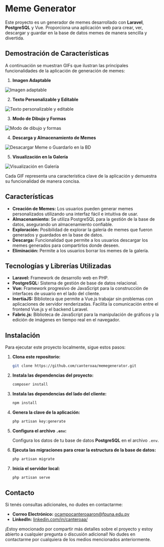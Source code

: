 # Meme Generator

Este proyecto es un generador de memes desarrollado con **Laravel**, **PostgreSQL** y Vue. Proporciona una aplicación web para crear, ver, descargar y guardar en la base de datos memes de manera sencilla y divertida.

## Demostración de Características

A continuación se muestran GIFs que ilustran las principales funcionalidades de la aplicación de generación de memes:

1. **Imagen Adaptable**

![Imagen adaptable](https://github.com/canteroaa/gestionproyectos/assets/111013326/ac5013f8-90ce-4ce2-b6fe-35aeaf72169a)

2. **Texto Personalizable y Editable**

![Texto personalizable y editable](https://github.com/canteroaa/gestionproyectos/assets/111013326/5ade5fa0-7547-4a91-80fb-8d92d968884e)

3. **Modo de Dibujo y Formas**

![Modo de dibujo y formas](https://github.com/canteroaa/gestionproyectos/assets/111013326/ca13c74b-8b7b-4850-892f-e33c79a6b555)

4. **Descarga y Almacenamiento de Memes**

![Desacargar Meme o Guardarlo en la BD](https://github.com/canteroaa/gestionproyectos/assets/111013326/9d33833b-dcb3-4379-9bcf-1e8f2cdd3541)


5. **Visualización en la Galería**

![Visualización en Galería](https://github.com/canteroaa/gestionproyectos/assets/111013326/d4d7390c-1e55-482e-83bc-f4ae5e12b97a)

Cada GIF representa una característica clave de la aplicación y demuestra su funcionalidad de manera concisa.

## Características

- **Creación de Memes:** Los usuarios pueden generar memes personalizados utilizando una interfaz fácil e intuitiva de usar.
- **Almacenamiento:** Se utiliza PostgreSQL para la gestión de la base de datos, asegurando un almacenamiento confiable.
- **Exploración:** Posibilidad de explorar la galería de memes que fueron generados y guardados en la base de datos.
- **Descarga:** Funcionalidad que permite a los usuarios descargar los memes generados para compartirlos donde deseen.
- **Eliminación:** Permite a los usuarios borrar los memes de la galería.

##  Tecnologías y Librerías  Utilizadas 

- **Laravel:** Framework de desarrollo web en PHP.
- **PostgreSQL:** Sistema de gestión de base de datos relacional.
- **Vue:** Framework progresivo de JavaScript para la construcción de interfaces de usuario en el lado del cliente.
- **InertiaJS:** Biblioteca que permite a Vue.js trabajar sin problemas con aplicaciones de servidor renderizadas. Facilita la comunicación entre el frontend Vue.js y el backend Laravel.
- **Fabric.js:** Biblioteca de JavaScript para la manipulación de gráficos y la edición de imágenes en tiempo real en el navegador.

## Instalación

Para ejecutar este proyecto localmente, sigue estos pasos:

1. **Clona este repositorio:**
    ```bash
    git clone https://github.com/canteroaa/memegenerator.git
    ```

2. **Instala las dependencias del proyecto:**
    ```bash
    composer install
    ```

3. **Instala las dependencias del lado del cliente:**
    ```bash
    npm install
    ```

4. **Genera la clave de la aplicación:**
    ```bash
    php artisan key:generate
    ```

5. **Configura el archivo `.env`:**

   Configura los datos de tu base de datos **PostgreSQL** en el archivo `.env`.

6. **Ejecuta las migraciones para crear la estructura de la base de datos:**
    ```bash
    php artisan migrate
    ```

7. **Inicia el servidor local:**
    ```bash
    php artisan serve
    ```

## Contacto

Si tenés consultas adicionales, no dudes en contactarme:

- **Correo Electrónico:** [ocampocanteroaaron@fpuna.edu.py](mailto:ocampocanteroaaron@fpuna.edu.py)
- **LinkedIn:** [linkedin.com/in/canteroaa/](https://www.linkedin.com/in/canteroaa/)

¡Estoy emocionado por compartir más detalles sobre el proyecto y estoy abierto a cualquier pregunta o discusión adicional! No dudes en contactarme por cualquiera de los medios mencionados anteriormente.
